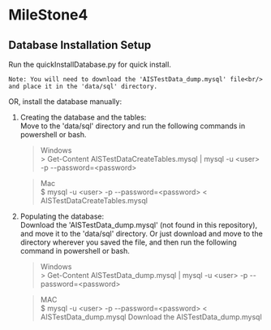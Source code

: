 # MileStone4

## Database Installation Setup 

Run the quickInstallDatabase.py for quick install.<br/>

    Note: You will need to download the 'AISTestData_dump.mysql' file<br/>
    and place it in the 'data/sql' directory.

OR, install the database manually:

1. Creating the database and the tables:<br/>
Move to the 'data/sql' directory and run the following commands in powershell or bash.
    >Windows<br/>
    \> Get-Content AISTestDataCreateTables.mysql | mysql -u \<user> -p --password=\<password>
    
    >Mac<br/>
    >$ mysql -u \<user> -p --password=\<password> < AISTestDataCreateTables.mysql

2. Populating the database:<br/>
Download the 'AISTestData_dump.mysql' (not found in this repository), and move it to the 'data/sql' directory.
Or just download and move to the directory wherever you saved the file, and then run the following command in powershell or bash.
    >Windows<br/>
    \> Get-Content AISTestData_dump.mysql | mysql -u \<user> -p --password=\<password>
    
    >MAC<br/>
    $ mysql -u \<user> -p --password=\<password> < AISTestData_dump.mysql
    Download the AISTestData_dump.mysql




















